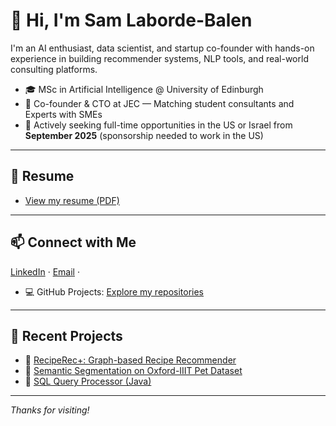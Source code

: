 # 👋 Hi, I'm Sam Laborde-Balen

I'm an AI enthusiast, data scientist, and startup co-founder with hands-on experience in building recommender systems, NLP tools, and real-world consulting platforms.

- 🎓 MSc in Artificial Intelligence @ University of Edinburgh  
- 🚀 Co-founder & CTO at JEC — Matching student consultants and Experts with SMEs  
- 💼 Actively seeking full-time opportunities in the US or Israel from **September 2025** (sponsorship needed to work in the US)

---

## 📄 Resume

- [View my resume (PDF)](https://your-link-to-resume.com) <!-- replace with actual link -->

---

## 📫 Connect with Me

[LinkedIn](https://www.linkedin.com/in/sam-laborde-balen-1b3907236) · 
[Email](mailto:labordebalensam@gmail.com) ·  
- 💻 GitHub Projects: [Explore my repositories](https://github.com/SamLB9?tab=repositories)

---

## 🌱 Recent Projects

- 🔗 [RecipeRec+: Graph-based Recipe Recommender](https://github.com/sachinmloecher/AugmentedRecipeRecommendations)  
- 🐶 [Semantic Segmentation on Oxford-IIIT Pet Dataset](https://github.com/SamLB9/Semantic-Segmentation-on-the-Oxford-IIIT-Pet-Dataset)  
- 🧠 [SQL Query Processor (Java)](https://github.com/SamLB9/Implementation-of-a-SQL-query-processor)

---

_Thanks for visiting!_
